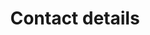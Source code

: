 ---
widget: contact

# This file represents a page section.
headless: true

# Order that this section appears on the page.
weight: 80

# Section title
title: Contact details

# Section subtitle
subtitle: 

# Section design
design:
  columns: '2'
  spacing:
    # Customize the section spacing. Order is top, right, bottom, left.
    padding: ["20px", "0", "0px", "0"]

# ... Put Your Section Options Here (title etc.) ...

content:
  # Automatically link email and phone or display as text?
  autolink: true
  
  email: info@alkem.io
  #phone: 888 888 88 88
  address:
    street: Park Leeuwenberghlaan 3
    city: Leidschendam
    region: South-Holland
    postcode: '2267 BM'
    country: The Netherlands
    country_code: NL
  #coordinates:
  #  latitude: '37.4275'
  #  longitude: '-122.1697'
  #directions: Enter Building 1 and take the stairs to Office 200 on Floor 2
  #office_hours:
  #  - 'Monday 10:00 to 13:00'
  #  - 'Wednesday 09:00 to 10:00'
  #appointment_url: 'https://calendly.com'
  contact_links:
    - icon: building
      icon_pack: far
      name: Dutch KvK \#78302633
      link: 'https://www.kvk.nl/orderstraat/product-kiezen/?kvknummer=78302633'
    - icon: twitter
      icon_pack: fab
      name: Visit us on Twitter
      link: 'https://twitter.com/Alkem_io'
    - icon: github
      icon_pack: fab
      name: Visit us on Github 
      link: 'https://github.com/alkem-io'
    - icon: linkedin
      icon_pack: fab
      name: Visit us on LinkedIn
      link: 'https://www.linkedin.com/company/alkemio-foundation/' 
---